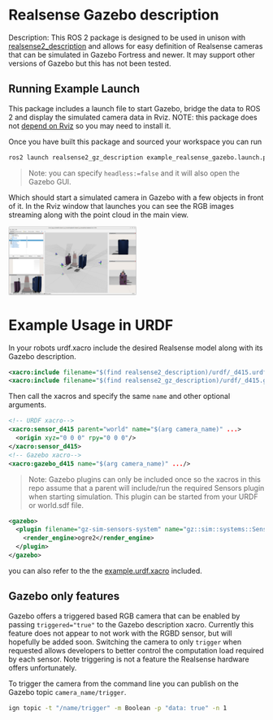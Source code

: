 # Realsense Gazebo description

Description: This ROS 2 package is designed to be used in unison with [realsense2_description](https://github.com/IntelRealSense/realsense-ros/tree/ros2-master/realsense2_description) and allows for easy definition of Realsense cameras that can be simulated in Gazebo Fortress and newer. It may support other versions of Gazebo but this has not been tested.

## Running Example Launch

This package includes a launch file to start Gazebo, bridge the data to ROS 2 and display the simulated camera data in Rviz.
NOTE: this package does not [depend on Rviz](../realsense2_gz_description/package.xml#L16) so you may need to install it.

Once you have built this package and sourced your workspace you can run
```bash
ros2 launch realsense2_gz_description example_realsense_gazebo.launch.py
```

> Note: you can specify `headless:=false` and it will also open the Gazebo GUI.

Which should start a simulated camera in Gazebo with a few objects in front of it. In the Rviz window that launches you can see the RGB images streaming along with the point cloud in the main view.

<img src="../doc/realsense_gazebo.png"  width="50%" >


# Example Usage in URDF

In your robots urdf.xacro include the desired Realsense model along with its Gazebo description.
```xml
<xacro:include filename="$(find realsense2_description)/urdf/_d415.urdf.xacro" />
<xacro:include filename="$(find realsense2_gz_description)/urdf/_d415.gazebo.xacro" />

```
Then call the xacros and specify the same `name` and other optional arguments.
```xml
<!-- URDF xacro-->
<xacro:sensor_d415 parent="world" name="$(arg camera_name)" ...>
  <origin xyz="0 0 0" rpy="0 0 0"/>
</xacro:sensor_d415>
<!-- Gazebo xacro-->
<xacro:gazebo_d415 name="$(arg camera_name)" .../>
```

> Note: Gazebo plugins can only be included once so the xacros in this repo assume that a parent will include/run the required Sensors plugin when starting simulation.
This plugin can be started from your URDF or world.sdf file.
```xml
<gazebo>
  <plugin filename="gz-sim-sensors-system" name="gz::sim::systems::Sensors">
    <render_engine>ogre2</render_engine>
  </plugin>
</gazebo>
```

you can also refer to the the [example.urdf.xacro](./urdf/example_d415_gazebo.urdf.xacro) included.

## Gazebo only features

Gazebo offers a triggered based RGB camera that can be enabled by passing `triggered="true"` to the Gazebo description xacro.
Currently this feature does not appear to not work with the RGBD sensor, but will hopefully be added soon.
Switching the camera to only `trigger` when requested allows developers to better control the computation load required by each sensor.
Note triggering is not a feature the Realsense hardware offers unfortunately.

To trigger the camera from the command line you can publish on the Gazebo topic `camera_name/trigger`.
```bash
ign topic -t "/name/trigger" -m Boolean -p "data: true" -n 1
```
